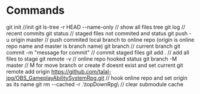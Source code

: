 # Commands
git init //init
git ls-tree -r HEAD --name-only // show all files tree
git log // recent commits 
git status // staged files not commited and status
git push -u origin master // push commited local branch to online repo (origin is online repo name and master is branch name)
git branch // current branch
git commit -m "message for commit" // commit staged files
git add . // add all files to stage
git remote -v // online repo hooked status
git branch -M master // M for move branch or create if doesnt exist and set current
git remote add origin https://github.com/talal-jpg/OBS_GameplayAbilitySystemRpg.git // hook online repo and set origin as its name
 git rm --cached -r .\topDownRpg\  // clear submodule cache